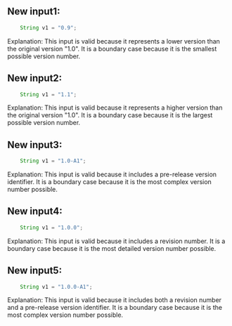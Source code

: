 ## New input1:
```java
    String v1 = "0.9";
```
Explanation: This input is valid because it represents a lower version than the original version "1.0". It is a boundary case because it is the smallest possible version number.

## New input2:
```java
    String v1 = "1.1";
```
Explanation: This input is valid because it represents a higher version than the original version "1.0". It is a boundary case because it is the largest possible version number.

## New input3:
```java
    String v1 = "1.0-A1";
```
Explanation: This input is valid because it includes a pre-release version identifier. It is a boundary case because it is the most complex version number possible.

## New input4:
```java
    String v1 = "1.0.0";
```
Explanation: This input is valid because it includes a revision number. It is a boundary case because it is the most detailed version number possible.

## New input5:
```java
    String v1 = "1.0.0-A1";
```
Explanation: This input is valid because it includes both a revision number and a pre-release version identifier. It is a boundary case because it is the most complex version number possible.
